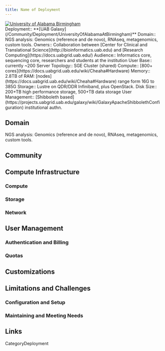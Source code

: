 ```yaml
---
title: Name of Deployment
---
```

<div class='center'>
<a href='http://uab.edu'><img src='/Images/Logos/UABLogo.png' alt='University of Alabama Birmingham'  /></a>
</div>





<div class='deploymentbox'>
 Deployment:: **[UAB Galaxy](/Community/Deployment/UniversityOfAlabamaAtBirmingham)**
 Domain:: NGS analysis: Genomics (reference and de novo), RNAseq, metagenomics, custom tools.
 Owners:: Collaboration between [Center for Clinical and Translational Science](http://bioinformatics.uab.edu) and [Research Computing](https://docs.uabgrid.uab.edu/)
 Audience:: Informatics core, sequencing core, researchers and students at the institution 
 User Base:: currently ~200
 Server Topology:: SGE Cluster (shared)
 Compute:: [800+ cores](https://docs.uabgrid.uab.edu/wiki/Cheaha#Hardware) 
 Memory::  2.8TB of RAM: [nodes](https://docs.uabgrid.uab.edu/wiki/Cheaha#Hardware) range form 16G to 385G
 Storage:: Lustre on QDR/DDR Infiniband, plus OpenStack.
 Disk Size:: 200+TB high performance storage, 500+TB data storage
 User Management:: [Shibboleth based](https://projects.uabgrid.uab.edu/galaxy/wiki/GalaxyApacheShibbolethConfiguration) institutional authn.
</div>

## Domain

NGS analysis: Genomics (reference and de novo), RNAseq, metagenomics, custom tools.

## Community


## Compute Infrastructure


### Compute

### Storage

### Network

## User Management

### Authentication and Billing

### Quotas

## Customizations


## Limitations and Challenges

### Configuration and Setup

### Maintaining and Meeting Needs

## Links



CategoryDeployment
